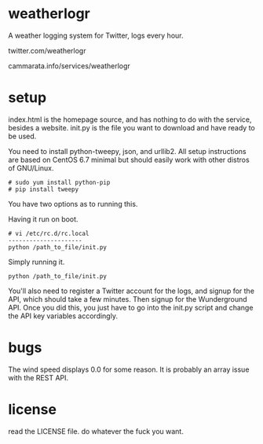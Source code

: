 # weatherlogr
A weather logging system for Twitter, logs every hour.

twitter.com/weatherlogr

cammarata.info/services/weatherlogr

# setup
index.html is the homepage source, and has nothing to do with the service, besides a website. init.py is the file you want to download and have ready to be used.

You need to install python-tweepy, json, and urllib2. All setup instructions are based on CentOS 6.7 minimal but should easily work with other distros of GNU/Linux.

```
# sudo yum install python-pip
# pip install tweepy
```

You have two options as to running this.

Having it run on boot.
```
# vi /etc/rc.d/rc.local
---------------------
python /path_to_file/init.py
```

Simply running it.
```
python /path_to_file/init.py
```

You'll also need to register a Twitter account for the logs, and signup for the API, which should take a few minutes. Then signup for the Wunderground API. Once you did this, you just have to go into the init.py script and change the API key variables accordingly.

# bugs
The wind speed displays 0.0 for some reason. It is probably an array issue with the REST API.

# license
read the LICENSE file. do whatever the fuck you want.
